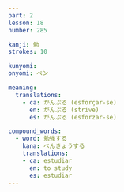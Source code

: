 ```yaml
---
part: 2
lesson: 18
number: 285

kanji: 勉
strokes: 10

kunyomi:
onyomi: ベン

meaning:
  translations:
    - ca: がんぶる (esforçar-se)
      en: がんぶる (strive)
      es: がんぶる (esforzar-se)

compound_words:
  - word: 勉強する
    kana: べんきょうする
    translations:
    - ca: estudiar
      en: to study
      es: estudiar
---
```

